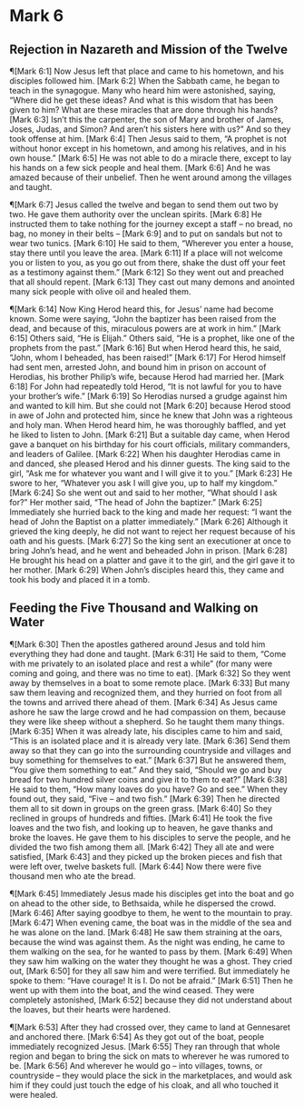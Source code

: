 # Mark 6

## Rejection in Nazareth and Mission of the Twelve
¶[Mark 6:1] Now Jesus left that place and came to his hometown, and his disciples followed him.
[Mark 6:2] When the Sabbath came, he began to teach in the synagogue. Many who heard him were astonished, saying, “Where did he get these ideas? And what is this wisdom that has been given to him? What are these miracles that are done through his hands?
[Mark 6:3] Isn’t this the carpenter, the son of Mary and brother of James, Joses, Judas, and Simon? And aren’t his sisters here with us?” And so they took offense at him.
[Mark 6:4] Then Jesus said to them, “A prophet is not without honor except in his hometown, and among his relatives, and in his own house.”
[Mark 6:5] He was not able to do a miracle there, except to lay his hands on a few sick people and heal them.
[Mark 6:6] And he was amazed because of their unbelief. Then he went around among the villages and taught.

¶[Mark 6:7] Jesus called the twelve and began to send them out two by two. He gave them authority over the unclean spirits.
[Mark 6:8] He instructed them to take nothing for the journey except a staff – no bread, no bag, no money in their belts –
[Mark 6:9] and to put on sandals but not to wear two tunics.
[Mark 6:10] He said to them, “Wherever you enter a house, stay there until you leave the area.
[Mark 6:11] If a place will not welcome you or listen to you, as you go out from there, shake the dust off your feet as a testimony against them.”
[Mark 6:12] So they went out and preached that all should repent.
[Mark 6:13] They cast out many demons and anointed many sick people with olive oil and healed them.

¶[Mark 6:14] Now King Herod heard this, for Jesus’ name had become known. Some were saying, “John the baptizer has been raised from the dead, and because of this, miraculous powers are at work in him.”
[Mark 6:15] Others said, “He is Elijah.” Others said, “He is a prophet, like one of the prophets from the past.”
[Mark 6:16] But when Herod heard this, he said, “John, whom I beheaded, has been raised!”
[Mark 6:17] For Herod himself had sent men, arrested John, and bound him in prison on account of Herodias, his brother Philip’s wife, because Herod had married her.
[Mark 6:18] For John had repeatedly told Herod, “It is not lawful for you to have your brother’s wife.”
[Mark 6:19] So Herodias nursed a grudge against him and wanted to kill him. But she could not
[Mark 6:20] because Herod stood in awe of John and protected him, since he knew that John was a righteous and holy man. When Herod heard him, he was thoroughly baffled, and yet he liked to listen to John.
[Mark 6:21] But a suitable day came, when Herod gave a banquet on his birthday for his court officials, military commanders, and leaders of Galilee.
[Mark 6:22] When his daughter Herodias came in and danced, she pleased Herod and his dinner guests. The king said to the girl, “Ask me for whatever you want and I will give it to you.”
[Mark 6:23] He swore to her, “Whatever you ask I will give you, up to half my kingdom.”
[Mark 6:24] So she went out and said to her mother, “What should I ask for?” Her mother said, “The head of John the baptizer.”
[Mark 6:25] Immediately she hurried back to the king and made her request: “I want the head of John the Baptist on a platter immediately.”
[Mark 6:26] Although it grieved the king deeply, he did not want to reject her request because of his oath and his guests.
[Mark 6:27] So the king sent an executioner at once to bring John’s head, and he went and beheaded John in prison.
[Mark 6:28] He brought his head on a platter and gave it to the girl, and the girl gave it to her mother.
[Mark 6:29] When John’s disciples heard this, they came and took his body and placed it in a tomb.

## Feeding the Five Thousand and Walking on Water
¶[Mark 6:30] Then the apostles gathered around Jesus and told him everything they had done and taught.
[Mark 6:31] He said to them, “Come with me privately to an isolated place and rest a while” (for many were coming and going, and there was no time to eat).
[Mark 6:32] So they went away by themselves in a boat to some remote place.
[Mark 6:33] But many saw them leaving and recognized them, and they hurried on foot from all the towns and arrived there ahead of them.
[Mark 6:34] As Jesus came ashore he saw the large crowd and he had compassion on them, because they were like sheep without a shepherd. So he taught them many things.
[Mark 6:35] When it was already late, his disciples came to him and said, “This is an isolated place and it is already very late.
[Mark 6:36] Send them away so that they can go into the surrounding countryside and villages and buy something for themselves to eat.”
[Mark 6:37] But he answered them, “You give them something to eat.” And they said, “Should we go and buy bread for two hundred silver coins and give it to them to eat?”
[Mark 6:38] He said to them, “How many loaves do you have? Go and see.” When they found out, they said, “Five – and two fish.”
[Mark 6:39] Then he directed them all to sit down in groups on the green grass.
[Mark 6:40] So they reclined in groups of hundreds and fifties.
[Mark 6:41] He took the five loaves and the two fish, and looking up to heaven, he gave thanks and broke the loaves. He gave them to his disciples to serve the people, and he divided the two fish among them all.
[Mark 6:42] They all ate and were satisfied,
[Mark 6:43] and they picked up the broken pieces and fish that were left over, twelve baskets full.
[Mark 6:44] Now there were five thousand men who ate the bread.

¶[Mark 6:45] Immediately Jesus made his disciples get into the boat and go on ahead to the other side, to Bethsaida, while he dispersed the crowd.
[Mark 6:46] After saying goodbye to them, he went to the mountain to pray.
[Mark 6:47] When evening came, the boat was in the middle of the sea and he was alone on the land.
[Mark 6:48] He saw them straining at the oars, because the wind was against them. As the night was ending, he came to them walking on the sea, for he wanted to pass by them.
[Mark 6:49] When they saw him walking on the water they thought he was a ghost. They cried out,
[Mark 6:50] for they all saw him and were terrified. But immediately he spoke to them: “Have courage! It is I. Do not be afraid.”
[Mark 6:51] Then he went up with them into the boat, and the wind ceased. They were completely astonished,
[Mark 6:52] because they did not understand about the loaves, but their hearts were hardened.

¶[Mark 6:53] After they had crossed over, they came to land at Gennesaret and anchored there.
[Mark 6:54] As they got out of the boat, people immediately recognized Jesus.
[Mark 6:55] They ran through that whole region and began to bring the sick on mats to wherever he was rumored to be.
[Mark 6:56] And wherever he would go – into villages, towns, or countryside – they would place the sick in the marketplaces, and would ask him if they could just touch the edge of his cloak, and all who touched it were healed.
